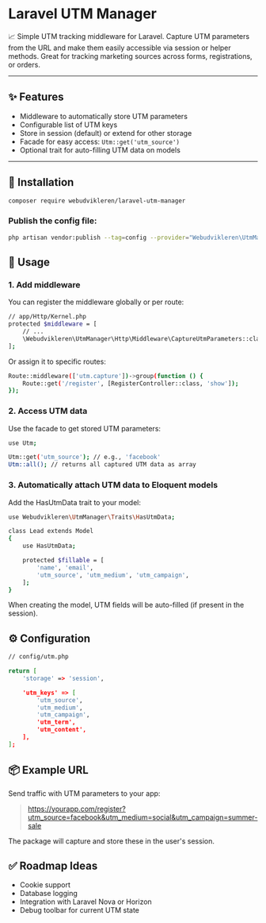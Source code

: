 # Laravel UTM Manager

📈 Simple UTM tracking middleware for Laravel. Capture UTM parameters from the URL and make them easily accessible via session or helper methods. Great for tracking marketing sources across forms, registrations, or orders.

---

## ✨ Features

- Middleware to automatically store UTM parameters
- Configurable list of UTM keys
- Store in session (default) or extend for other storage
- Facade for easy access: `Utm::get('utm_source')`
- Optional trait for auto-filling UTM data on models

---

## 🔧 Installation

```bash
composer require webudvikleren/laravel-utm-manager
```

### Publish the config file:

```bash 
php artisan vendor:publish --tag=config --provider="Webudvikleren\UtmManager\UtmManagerServiceProvider"
```

## 🚀 Usage
### 1. Add middleware 

You can register the middleware globally or per route:

```bash
// app/Http/Kernel.php
protected $middleware = [
    // ...
    \Webudvikleren\UtmManager\Http\Middleware\CaptureUtmParameters::class,
];
```

Or assign it to specific routes:

```bash
Route::middleware(['utm.capture'])->group(function () {
    Route::get('/register', [RegisterController::class, 'show']);
});
```

### 2. Access UTM data

Use the facade to get stored UTM parameters:

```bash
use Utm;

Utm::get('utm_source'); // e.g., 'facebook'
Utm::all(); // returns all captured UTM data as array
```

### 3. Automatically attach UTM data to Eloquent models

Add the HasUtmData trait to your model:

```bash
use Webudvikleren\UtmManager\Traits\HasUtmData;

class Lead extends Model
{
    use HasUtmData;

    protected $fillable = [
        'name', 'email',
        'utm_source', 'utm_medium', 'utm_campaign',
    ];
}
```

When creating the model, UTM fields will be auto-filled (if present in the session).

## ⚙️ Configuration

```bash
// config/utm.php

return [
    'storage' => 'session',

    'utm_keys' => [
        'utm_source',
        'utm_medium',
        'utm_campaign',
        'utm_term',
        'utm_content',
    ],
];
```

## 📦 Example URL

Send traffic with UTM parameters to your app:

> https://yourapp.com/register?utm_source=facebook&utm_medium=social&utm_campaign=summer-sale

The package will capture and store these in the user's session.

## ✅ Roadmap Ideas

* Cookie support
* Database logging
* Integration with Laravel Nova or Horizon
* Debug toolbar for current UTM state

